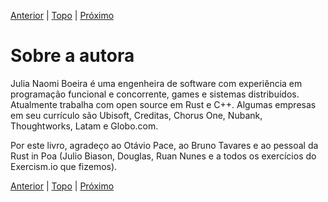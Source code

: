 [Anterior](https://github.com/naomijub/web-dev-rust-book/blob/master/book.md) | [Topo](https://github.com/naomijub/web-dev-rust-book/blob/master/book.md) | [Próximo](2-Audience.md)

# Sobre a autora

Julia Naomi Boeira é uma engenheira de software com experiência em programação funcional e concorrente, games e sistemas distribuídos. Atualmente trabalha com open source em Rust e C++. Algumas empresas em seu currículo são Ubisoft, Creditas, Chorus One, Nubank, Thoughtworks, Latam e Globo.com.

Por este livro, agradeço ao Otávio Pace, ao Bruno Tavares e ao pessoal da Rust in Poa (Julio Biason, Douglas, Ruan Nunes e a todos os exercícios do Exercism.io que fizemos).

[Anterior](https://github.com/naomijub/web-dev-rust-book/blob/master/book.md) | [Topo](https://github.com/naomijub/web-dev-rust-book/blob/master/book.md) | [Próximo](2-Audience.md)
